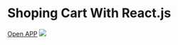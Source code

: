 <h1>Shoping Cart With React.js</h1>
<a href="https://shoping-cart-tawny-six.vercel.app/products">Open APP</a>
<img src="https://github.com/Sadraka/ShopingCart/assets/68942983/e1236c83-30b7-45b6-8d9b-c40b8c9a9f6d"/>

